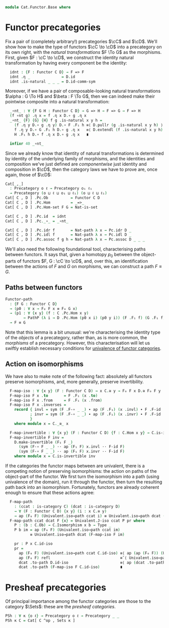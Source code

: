 <!--
```agda
open import 1Lab.Path.Cartesian

open import Cat.Prelude

import Cat.Reasoning
```
-->

```agda
module Cat.Functor.Base where
```

# Functor precategories

Fix a pair of (completely arbitrary!) precategories $\cC$ and $\cD$.
We'll show how to make the type of functors $\cC \to \cD$ into a
precategory on its own right, with the _natural transformations_ $F \To
G$ as the morphisms. First, given $F : \cC \to \cD$, we construct the
identity natural transformation by having every component be the
identity:

<!--
```agda
private variable
  o o₁ o₂ ℓ ℓ₁ ℓ₂ : Level
  B C D E : Precategory o ℓ
  F G : Functor C D

private module Pc = Precategory
open Functor
open _=>_

module _ {C : Precategory o ℓ} {D : Precategory o₁ ℓ₁} where
  private
    module C = Cat.Reasoning C
    module D = Cat.Reasoning D
```
-->

```agda
  idnt : {F : Functor C D} → F => F
  idnt .η _              = D.id
  idnt .is-natural _ _ _ = D.id-comm-sym
```

Moreover, if we have a pair of composable-looking natural
transformations $\alpha : G \To H$ and $\beta : F \To G$, then we can
indeed make their pointwise composite into a natural transformation:

```agda
  _∘nt_ : ∀ {F G H : Functor C D} → G => H → F => G → F => H
  (f ∘nt g) .η x = f .η x D.∘ g .η x
  _∘nt_ {F} {G} {H} f g .is-natural x y h =
    (f .η y D.∘ g .η y) D.∘ F .F₁ h ≡⟨ D.pullr (g .is-natural x y h) ⟩
    f .η y D.∘ G .F₁ h D.∘ g .η x   ≡⟨ D.extendl (f .is-natural x y h) ⟩
    H .F₁ h D.∘ f .η x D.∘ g .η x   ∎

  infixr 40 _∘nt_
```

Since we already know that identity of natural transformations is
determined by identity of the underlying family of morphisms, and the
identities and composition we've just defined are _componentwise_ just
identity and composition in $\cD$, then the category laws we have to
prove are, once again, those of $\cD$:

```agda
Cat[_,_]
  : Precategory o ℓ → Precategory o₁ ℓ₁
  → Precategory (o ⊔ ℓ ⊔ o₁ ⊔ ℓ₁) (o ⊔ ℓ ⊔ ℓ₁)
Cat[ C , D ] .Pc.Ob          = Functor C D
Cat[ C , D ] .Pc.Hom         = _=>_
Cat[ C , D ] .Pc.Hom-set F G = Nat-is-set

Cat[ C , D ] .Pc.id  = idnt
Cat[ C , D ] .Pc._∘_ = _∘nt_

Cat[ C , D ] .Pc.idr f       = Nat-path λ x → Pc.idr D _
Cat[ C , D ] .Pc.idl f       = Nat-path λ x → Pc.idl D _
Cat[ C , D ] .Pc.assoc f g h = Nat-path λ x → Pc.assoc D _ _ _
```

We'll also need the following foundational tool, characterising paths
between functors. It says that, given a homotopy $p_0$ between the
object-parts of functors $F, G : \cC \to \cD$, and, over this, an
identification between the actions of $F$ and $G$ on morphisms, we can
construct a path $F \equiv G$.

## Paths between functors

```agda
Functor-path
  : {F G : Functor C D}
  → (p0 : ∀ x → F₀ F x ≡ F₀ G x)
  → (p1 : ∀ {x y} (f : C .Pc.Hom x y)
        → PathP (λ i → D .Pc.Hom (p0 x i) (p0 y i)) (F .F₁ f) (G .F₁ f))
  → F ≡ G
```

Note that this lemma is a bit unusual: we're characterising the identity
type of the _objects_ of a precategory, rather than, as is more common,
the _morphisms_ of a precategory. However, this characterisation will
let us swiftly establish necessary conditions for [univalence of functor
categories].

[univalence of functor categories]: Cat.Functor.Univalence.html

<!--
```agda
Functor-pathp
  : {C : I → Precategory o ℓ} {D : I → Precategory o₁ ℓ₁}
    {F : Functor (C i0) (D i0)} {G : Functor (C i1) (D i1)}
  → (p0 : ∀ (p : ∀ i → C i .Pc.Ob) → PathP (λ i → D i .Pc.Ob) (F₀ F (p i0)) (F₀ G (p i1)))
  → (p1 : ∀ {x y : ∀ i → _}
        → (r : ∀ i → C i .Pc.Hom (x i) (y i))
        → PathP (λ i → D i .Pc.Hom (p0 x i) (p0 y i))
                (F₁ F (r i0)) (F₁ G (r i1)))
  → PathP (λ i → Functor (C i) (D i)) F G
Functor-pathp {C = C} {D} {F} {G} p0 p1 = fn where
  open Pc
  cob : I → Type _
  cob = λ i → C i .Ob

  exth
    : ∀ i j (x y : C i .Ob) (f : C i .Hom x y)
    → C i .Hom (coe cob i i x) (coe cob i i y)
  exth i j x y f =
    comp (λ j → C i .Hom (coei→i cob i x (~ j ∨ i)) (coei→i cob i y (~ j ∨ i)))
    ((~ i ∧ ~ j) ∨ (i ∧ j))
    λ where
      k (k = i0) → f
      k (i = i0) (j = i0) → f
      k (i = i1) (j = i1) → f

  actm
    : ∀ i (x y : C i .Ob) f
    → D i .Hom (p0 (λ j → coe cob i j x) i) (p0 (λ j → coe cob i j y) i)
  actm i x y f =
    p1 {λ j → coe cob i j x} {λ j → coe cob i j y}
      (λ j → coe (λ j → C j .Hom (coe cob i j x) (coe cob i j y)) i j (exth i j x y f))
      i

  fn : PathP (λ i → Functor (C i) (D i)) F G
  fn i .F₀ x =
    p0 (λ j → coe cob i j x)
      i
  fn i .F₁ {x} {y} f = actm i x y f
  fn i .F-id {x} =
    hcomp (∂ i) λ where
      j (i = i0) → D i .Hom-set (F .F₀ x) (F .F₀ x) (F .F₁ (C i .id)) (D i .id) base (F .F-id) j
      j (i = i1) → D i .Hom-set (G .F₀ x) (G .F₀ x) (G .F₁ (C i .id)) (D i .id) base (G .F-id) j
      j (j = i0) → base
    where
      base = coe0→i (λ i → (x : C i .Ob) → actm i x x (C i .id) ≡ D i .id) i
        (λ _ → F .F-id) x
  fn i .F-∘ {x} {y} {z} f g =
    hcomp (∂ i) λ where
      j (i = i0) → D i .Hom-set (F .F₀ x) (F .F₀ z) _ _ base (F .F-∘ f g) j
      j (i = i1) → D i .Hom-set (G .F₀ x) (G .F₀ z) _ _ base (G .F-∘ f g) j
      j (j = i0) → base
    where
      base = coe0→i (λ i → (x y z : C i .Ob) (f : C i .Hom y z) (g : C i .Hom x y)
                         → actm i x z (C i ._∘_ f g)
                         ≡ D i ._∘_ (actm i y z f) (actm i x y g)) i
        (λ _ _ _ → F .F-∘) x y z f g

Functor-path p0 p1 i .F₀ x = p0 x i
Functor-path p0 p1 i .F₁ f = p1 f i
Functor-path {C = C} {D = D} {F = F} {G = G} p0 p1 i .F-id =
  is-prop→pathp (λ j → D .Pc.Hom-set _ _ (p1 (C .Pc.id) j) (D .Pc.id))
    (F-id F) (F-id G) i
Functor-path {C = C} {D = D} {F = F} {G = G} p0 p1 i .F-∘ f g =
  is-prop→pathp (λ i → D .Pc.Hom-set _ _ (p1 (C .Pc._∘_ f g) i) (D .Pc._∘_ (p1 f i) (p1 g i)))
    (F-∘ F f g) (F-∘ G f g) i
```
-->

## Action on isomorphisms

<!--
```agda
module _ {C : Precategory o ℓ} {D : Precategory o₁ ℓ₁} where
  private module _ where
    module C = Cat.Reasoning C
    module D = Cat.Reasoning D
    open Cat.Reasoning using (_≅_ ; Inverses)
    open _≅_ public
    open Inverses public
```
-->

We have also to make note of the following fact: absolutely all functors
preserve isomorphisms, and, more generally, preserve invertibility.

```agda
  F-map-iso : ∀ {x y} (F : Functor C D) → x C.≅ y → F₀ F x D.≅ F₀ F y
  F-map-iso F x .to       = F .F₁ (x .to)
  F-map-iso F x .from     = F .F₁ (x .from)
  F-map-iso F x .inverses =
    record { invl = sym (F .F-∘ _ _) ∙ ap (F .F₁) (x .invl) ∙ F .F-id
           ; invr = sym (F .F-∘ _ _) ∙ ap (F .F₁) (x .invr) ∙ F .F-id
           }
    where module x = C._≅_ x

  F-map-invertible : ∀ {x y} (F : Functor C D) {f : C.Hom x y} → C.is-invertible f → D.is-invertible (F₁ F f)
  F-map-invertible F inv =
    D.make-invertible (F₁ F _)
      (sym (F-∘ F _ _) ·· ap (F₁ F) x.invl ·· F-id F)
      (sym (F-∘ F _ _) ·· ap (F₁ F) x.invr ·· F-id F)
    where module x = C.is-invertible inv
```

If the categories the functor maps between are univalent, there is a
competing notion of preserving isomorphisms: the action on paths of the
object-part of the functor. We first turn the isomorphism into a path
(using univalence of the domain), run it through the functor, then turn
the resulting path back into an isomorphism. Fortunately, functors are
already coherent enough to ensure that these actions agree:

```agda
  F-map-path
    : (ccat : is-category C) (dcat : is-category D)
    → ∀ (F : Functor C D) {x y} (i : x C.≅ y)
    → ap (F₀ F) (Univalent.iso→path ccat i) ≡ Univalent.iso→path dcat (F-map-iso F i)
  F-map-path ccat dcat F {x} = Univalent.J-iso ccat P pr where
    P : (b : C.Ob) → C.Isomorphism x b → Type _
    P b im = ap (F₀ F) (Univalent.iso→path ccat im)
           ≡ Univalent.iso→path dcat (F-map-iso F im)

    pr : P x C.id-iso
    pr =
      ap (F₀ F) (Univalent.iso→path ccat C.id-iso) ≡⟨ ap (ap (F₀ F)) (Univalent.iso→path-id ccat) ⟩
      ap (F₀ F) refl                               ≡˘⟨ Univalent.iso→path-id dcat ⟩
      dcat .to-path D.id-iso                       ≡⟨ ap (dcat .to-path) (D.≅-path (sym (F .F-id))) ⟩
      dcat .to-path (F-map-iso F C.id-iso)         ∎
```

<!--
```agda
  ap-F₀-to-iso
    : ∀ (F : Functor C D) {y z}
    → (p : y ≡ z) → path→iso (ap (F₀ F) p) ≡ F-map-iso F (path→iso p)
  ap-F₀-to-iso F {y} =
    J (λ _ p → path→iso (ap (F₀ F) p) ≡ F-map-iso F (path→iso p))
      (D.≅-pathp (λ _ → F .F₀ y) (λ _ → F .F₀ y)
        (Regularity.fast! (sym (F .F-id))))

  ap-F₀-iso
    : ∀ (cc : is-category C) (F : Functor C D) {y z : C.Ob}
    → (p : y C.≅ z) → path→iso (ap (F .F₀) (cc .to-path p)) ≡ F-map-iso F p
  ap-F₀-iso cc F p = ap-F₀-to-iso F (cc .to-path p)
                   ∙ ap (F-map-iso F) (Univalent.iso→path→iso cc p)
```
-->

# Presheaf precategories

Of principal importance among the functor categories are those to the
category $\Sets$: these are the _presheaf categories_.

```agda
PSh : ∀ κ {o ℓ} → Precategory o ℓ → Precategory _ _
PSh κ C = Cat[ C ^op , Sets κ ]
```
